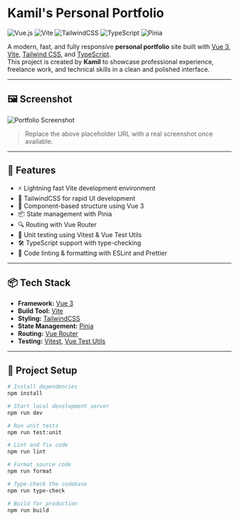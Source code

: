 # Kamil's Personal Portfolio

![Vue.js](https://img.shields.io/badge/Vue.js-35495E?style=for-the-badge&logo=vue.js&logoColor=4FC08D)
![Vite](https://img.shields.io/badge/Vite-646CFF?style=for-the-badge&logo=vite&logoColor=white)
![TailwindCSS](https://img.shields.io/badge/TailwindCSS-38B2AC?style=for-the-badge&logo=tailwind-css&logoColor=white)
![TypeScript](https://img.shields.io/badge/TypeScript-3178C6?style=for-the-badge&logo=typescript&logoColor=white)
![Pinia](https://img.shields.io/badge/Pinia-F6D860?style=for-the-badge&logo=pinia&logoColor=black)

A modern, fast, and fully responsive **personal portfolio** site built with [Vue 3](https://vuejs.org/), [Vite](https://vitejs.dev/), [Tailwind CSS](https://tailwindcss.com/), and [TypeScript](https://www.typescriptlang.org/).  
This project is created by **Kamil** to showcase professional experience, freelance work, and technical skills in a clean and polished interface.

---

## 🖼️ Screenshot

![Portfolio Screenshot](https://via.placeholder.com/1200x700.png?text=Website+Screenshot+Placeholder)

> Replace the above placeholder URL with a real screenshot once available.

---

## 🚀 Features

- ⚡️ Lightning fast Vite development environment
- 🎨 TailwindCSS for rapid UI development
- 🧱 Component-based structure using Vue 3
- 📦 State management with Pinia
- 🔍 Routing with Vue Router
- 🧪 Unit testing using Vitest & Vue Test Utils
- 🛠️ TypeScript support with type-checking
- 🧹 Code linting & formatting with ESLint and Prettier

---

## 📦 Tech Stack

- **Framework:** [Vue 3](https://vuejs.org/)
- **Build Tool:** [Vite](https://vitejs.dev/)
- **Styling:** [TailwindCSS](https://tailwindcss.com/)
- **State Management:** [Pinia](https://pinia.vuejs.org/)
- **Routing:** [Vue Router](https://router.vuejs.org/)
- **Testing:** [Vitest](https://vitest.dev/), [Vue Test Utils](https://test-utils.vuejs.org/)

---

## 📂 Project Setup

```bash
# Install dependencies
npm install

# Start local development server
npm run dev

# Run unit tests
npm run test:unit

# Lint and fix code
npm run lint

# Format source code
npm run format

# Type-check the codebase
npm run type-check

# Build for production
npm run build
